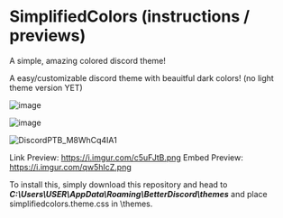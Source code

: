 # SimplifiedColors (instructions / previews)
A simple, amazing colored discord theme!

A easy/customizable discord theme with beauitful dark colors! (no light theme version YET)

![image](https://user-images.githubusercontent.com/77751671/123956347-73a13f80-d95f-11eb-96ce-c82341210520.png)

![image](https://user-images.githubusercontent.com/77751671/123956358-769c3000-d95f-11eb-97f7-a416b70bef06.png)

![DiscordPTB_M8WhCq4IA1](https://user-images.githubusercontent.com/77751671/123956366-78fe8a00-d95f-11eb-8ee5-7c7ba22e2450.png)

Link Preview: https://i.imgur.com/c5uFJtB.png
Embed Preview: https://i.imgur.com/qw5hIcZ.png

To install this, simply download this repository and head to ***C:\Users\USER\AppData\Roaming\BetterDiscord\themes*** and place simplifiedcolors.theme.css in \themes.
